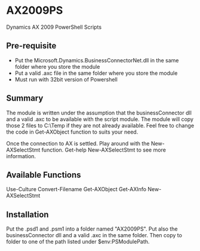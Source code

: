 # AX2009PS
Dynamics AX 2009 PowerShell Scripts

Pre-requisite
----------------
- Put the Microsoft.Dynamics.BusinessConnectorNet.dll in the same folder where you store the module
- Put a valid .axc file in the same folder where you store the module
- Must run with 32bit version of Powershell

Summary
----------------
The module is written under the assumption that the businessConnector dll and a valid .axc to be available with the script module.
The module will copy those 2 files to C:\Temp if they are not already available. Feel free to change the code in Get-AXObject function to suits your need.

Once the connection to AX is settled. Play around with the New-AXSelectStmt function. Get-help New-AXSelectStmt to see more information.

Available Functions
----------------
Use-Culture 
Convert-Filename 
Get-AXObject 
Get-AXInfo 
New-AXSelectStmt 

Installation
----------------
Put the .psd1 and .psm1 into a folder named "AX2009PS". Put also the businessConnector dll and a valid .axc in the same folder.
Then copy to folder to one of the path listed under $env:PSModulePath.


